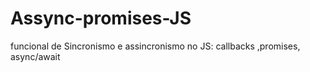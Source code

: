 # Assync-promises-JS
funcional de Sincronismo e assincronismo no JS: callbacks ,promises, async/await 
